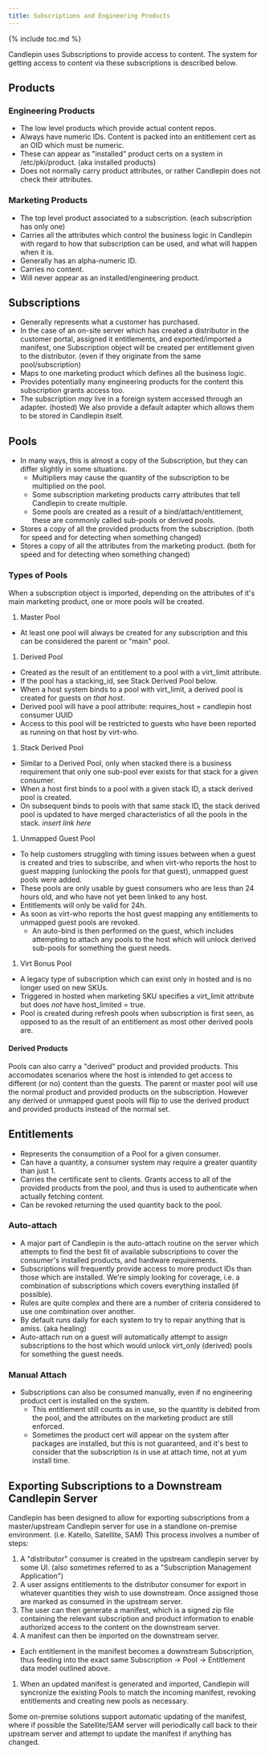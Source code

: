 ```yaml
---
title: Subscriptions and Engineering Products
---
```

{% include toc.md %}

Candlepin uses Subscriptions to provide access to content. The system for
getting access to content via these subscriptions is described below.

## Products

### Engineering Products
* The low level products which provide actual content repos.
* Always have numeric IDs. Content is packed into an entitlement cert as an OID which must be numeric.
* These can appear as "installed" product certs on a system in /etc/pki/product. (aka installed products)
* Does not normally carry product attributes, or rather Candlepin does not check their attributes.

### Marketing Products
* The top level product associated to a subscription. (each subscription has only one)
* Carries all the attributes which control the business logic in Candlepin with
  regard to how that subscription can be used, and what will happen when it is.
* Generally has an alpha-numeric ID.
* Carries no content.
* Will never appear as an installed/engineering product.

## Subscriptions
* Generally represents what a customer has purchased.
* In the case of an on-site server which has created a distributor in the customer portal, assigned it entitlements, and exported/imported a manifest, one Subscription object will be created per entitlement given to the distributor. (even if they originate from the same pool/subscription)
* Maps to one marketing product which defines all the business logic.
* Provides potentially many engineering products for the content this subscription grants access too.
* The subscription *may* live in a foreign system accessed through an adapter.
  (hosted) We also provide a default adapter which allows them to be stored in
  Candlepin itself.

## Pools
* In many ways, this is almost a copy of the Subscription, but they can differ slightly in some situations.
  * Multipliers may cause the quantity of the subscription to be multiplied on the pool.
  * Some subscription marketing products carry attributes that tell Candlepin to create multiple.
  * Some pools are created as a result of a bind/attach/entitlement, these are commonly called sub-pools or derived pools.
* Stores a copy of all the provided products from the subscription. (both for speed and for detecting when something changed)
* Stores a copy of all the attributes from the marketing product. (both for speed and for detecting when something changed)


### Types of Pools

When a subscription object is imported, depending on the attributes of it's main marketing product, one or more pools will be created.

1. Master Pool
  * At least one pool will always be created for any subscription and this can be considered the parent or "main" pool.
1. Derived Pool
  * Created as the result of an entitlement to a pool with a virt_limit attribute.
  * If the pool has a stacking_id, see Stack Derived Pool below.
  * When a host system binds to a pool with virt_limit, a derived pool is created for guests *on that host*.
  * Derived pool will have a pool attribute: requires_host = candlepin host consumer UUID
  * Access to this pool will be restricted to guests who have been reported as running on that host by virt-who.
1. Stack Derived Pool
  * Similar to a Derived Pool, only when stacked there is a business requirement that only one sub-pool ever exists for that stack for a given consumer.
  * When a host first binds to a pool with a given stack ID, a stack derived pool is created.
  * On subsequent binds to pools with that same stack ID, the stack derived pool is updated to have merged characteristics of all the pools in the stack. *insert link here*
1. Unmapped Guest Pool
  * To help customers struggling with timing issues between when a guest is created and tries to subscribe, and when virt-who reports the host to guest mapping (unlocking the pools for that guest), unmapped guest pools were added.
  * These pools are only usable by guest consumers who are less than 24 hours old, and who have not yet been linked to any host.
  * Entitlements will only be valid for 24h.
  * As soon as virt-who reports the host guest mapping any entitlements to unmapped guest pools are revoked.
    * An auto-bind is then performed on the guest, which includes attempting to attach any pools to the host which will unlock derived sub-pools for something the guest needs.
1. Virt Bonus Pool
  * A legacy type of subscription which can exist only in hosted and is no longer used on new SKUs.
  * Triggered in hosted when marketing SKU specifies a virt_limit attribute but does *not* have host_limited = true.
  * Pool is created during refresh pools when subscription is first seen, as opposed to as the result of an entitlement as most other derived pools are.

#### Derived Products

Pools can also carry a "derived" product and provided products. This accomodates scenarios where the host is intended to get access to different (or no) content than the guests. The parent or master pool will use the normal product and provided products on the subscription. However any derived or unmapped guest pools will flip to use the derived product and provided products instead of the normal set.

## Entitlements

* Represents the consumption of a Pool for a given consumer.
* Can have a quantity, a consumer system may require a greater quantity than just 1.
* Carries the certificate sent to clients. Grants access to all of the provided products from the pool, and thus is used to authenticate when actually fetching content.
* Can be revoked returning the used quantity back to the pool.

### Auto-attach
* A major part of Candlepin is the auto-attach routine on the server which
  attempts to find the best fit of available subscriptions to cover the
  consumer's installed products, and hardware requirements.
* Subscriptions will frequently provide access to more product IDs than those
  which are installed. We're simply looking for coverage, i.e. a combination of
  subscriptions which covers everything installed (if possible).
* Rules are quite complex and there are a number of criteria considered to use one combination over another.
* By default runs daily for each system to try to repair anything that is amiss. (aka healing)
* Auto-attach run on a guest will automatically attempt to assign subscriptions to the host which would unlock virt_only (derived) pools for something the guest needs.

### Manual Attach
* Subscriptions can also be consumed manually, even if no engineering product cert is installed on the system.
  * This entitlement still counts as in use, so the quantity is debited from the pool, and the attributes on the marketing product are still enforced.
  * Sometimes the product cert will appear on the system after packages are installed, but this is not guaranteed, and it's best to consider that the subscription is in use at attach time, not at yum install time.

## Exporting Subscriptions to a Downstream Candlepin Server

Candlepin has been designed to allow for exporting subscriptions from a master/upstream Candlepin server for use in a standlone on-premise environment. (i.e. Katello, Satellite, SAM) This process involves a number of steps:

 1. A "distributor" consumer is created in the upstream candlepin server by some UI. (also sometimes referred to as a "Subscription Management Application")
 1. A user assigns entitlements to the distributor consumer for export in whatever quantities they wish to use downstream. Once assigned those are marked as consumed in the upstream server.
 1. The user can then generate a manifest, which is a signed zip file containing the relevant subscription and product information to enable authorized access to the content on the downstream server.
 1. A manifest can then be imported on the downstream server.
   * Each entitlement in the manifest becomes a downstream Subscription, thus feeding into the exact same Subscription -> Pool -> Entitlement data model outlined above.
 1. When an updated manifest is generated and imported, Candlepin will syncronize the existing Pools to match the incoming manifest, revoking entitlements and creating new pools as necessary.

Some on-premise solutions support automatic updating of the manifest, where if possible the Satellite/SAM server will periodically call back to their upstream server and attempt to update the manifest if anything has changed.
